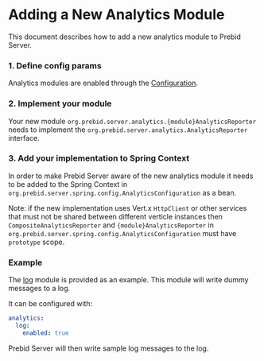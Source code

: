 # Adding a New Analytics Module

This document describes how to add a new analytics module to Prebid Server.

### 1. Define config params 

Analytics modules are enabled through the [Configuration](../config.md).
 
### 2. Implement your module

Your new module `org.prebid.server.analytics.{module}AnalyticsReporter` needs to implement the `org.prebid.server.analytics.AnalyticsReporter` interface. 
  
### 3. Add your implementation to Spring Context

In order to make Prebid Server aware of the new analytics module it needs to be added to the Spring Context in `org.prebid.server.spring.config.AnalyticsConfiguration` as a bean.

Note: if the new implementation uses Vert.x `HttpClient` or other services that must not be shared between different verticle instances then `CompositeAnalyticsReporter` and `{module}AnalyticsReporter` in `org.prebid.server.spring.config.AnalyticsConfiguration` must have `prototype` scope. 

### Example

The [log](../../src/main/java/org/prebid/server/analytics/LogAnalyticsReporter.java) module is provided as an example. This module will write dummy messages to a log.

It can be configured with:

```yaml
analytics:
  log:
    enabled: true
```

Prebid Server will then write sample log messages to the log.
